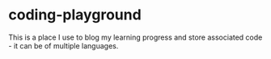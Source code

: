 # coding-playground
This is a place I use to blog my learning progress and store associated code - it can be of multiple languages.  
